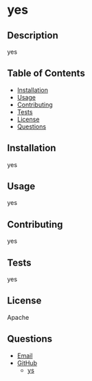 # yes

## Description 
yes

## Table of Contents
- [Installation](#installation) 
- [Usage](#usage)
- [Contributing](#contributing)
- [Tests](#tests)
- [License](#license)
- [Questions](#questions)

## Installation 
yes

## Usage 
yes

## Contributing 
yes

## Tests 
yes

## License 
Apache

## Questions 
- [Email](#questions)
- [GitHub](#questions)
  * [ys](https://github.com/ys)
